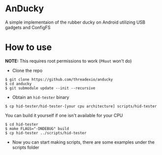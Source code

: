 # AnDucky

A simple implementaion of the rubber ducky on Android utilizing USB gadgets and ConfigFS

# How to use

**NOTE:** This requires root permissions to work (`PRoot` won't do)

-   Clone the repo

```
$ git clone https://github.com/threadexio/anducky
$ cd anducky
$ git submodule update --init --recursive
```

-   Obtain an `hid-tester` binary

```
$ cp hid-tester/hid-tester-[your cpu architecture] scripts/hid-tester
```

You can build it yourself if one isn't available for your CPU

```
$ cd hid-tester
$ make FLAGS="-DNDEBUG" build
$ cp hid-tester ../scripts/hid-tester
```

-   Now you can start making scripts, there are some examples under the scripts folder
